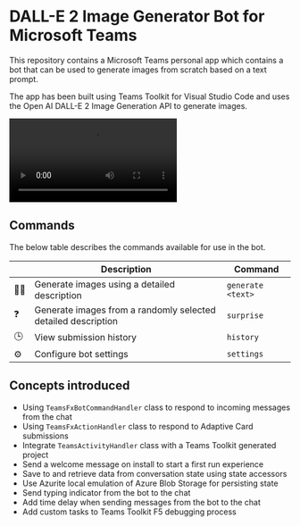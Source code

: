 # DALL-E 2 Image Generator Bot for Microsoft Teams

This repository contains a Microsoft Teams personal app which contains a bot that can be used to generate images from scratch based on a text prompt.

The app has been built using Teams Toolkit for Visual Studio Code and uses the Open AI DALL-E 2 Image Generation API to generate images.

<video src="https://user-images.githubusercontent.com/11563347/201701431-e39f6917-b585-424c-bc9c-2fc6f2f05504.mp4" controls="controls" style="max-width: 730px;">
</video>

## Commands

The below table describes the commands available for use in the bot.

| &nbsp; | Description | Command |
| --- | ------ | ---- |
| 🧑‍🎨 | Generate images using a detailed description | `generate <text>` |
| ❓ | Generate images from a randomly selected detailed description | `surprise` |
| 🕒 | View submission history | `history` |
| ⚙️ | Configure bot settings | `settings` |

## Concepts introduced

- Using `TeamsFxBotCommandHandler` class to respond to incoming messages from the chat
- Using `TeamsFxActionHandler` class to respond to Adaptive Card submissions
- Integrate `TeamsActivityHandler` class with a Teams Toolkit generated project
- Send a welcome message on install to start a first run experience
- Save to and retrieve data from conversation state using state accessors
- Use Azurite local emulation of Azure Blob Storage for persisting state
- Send typing indicator from the bot to the chat
- Add time delay when sending messages from the bot to the chat
- Add custom tasks to Teams Toolkit F5 debugging process
